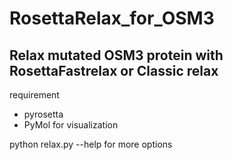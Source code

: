 # RosettaRelax_for_OSM3
## Relax mutated OSM3 protein with RosettaFastrelax or Classic relax
requirement
- pyrosetta
- PyMol for visualization

python relax.py --help for more options